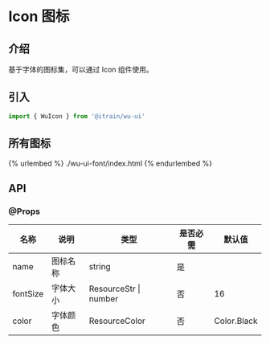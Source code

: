 # Icon 图标

## 介绍

基于字体的图标集，可以通过 Icon 组件使用。

## 引入

```typescript
import { WuIcon } from '@itrain/wu-ui'
```

## 所有图标

{% urlembed %}
./wu-ui-font/index.html
{% endurlembed %}

## API

### @Props

| 名称     | 说明     | 类型                  | 是否必需 | 默认值      |
| -------- | -------- | --------------------- | -------- | ----------- |
| name     | 图标名称 | string                | 是       |          |
| fontSize | 字体大小 | ResourceStr &#x7c; number | 否       | 16        |
| color    | 字体颜色 | ResourceColor         | 否       | Color.Black |

